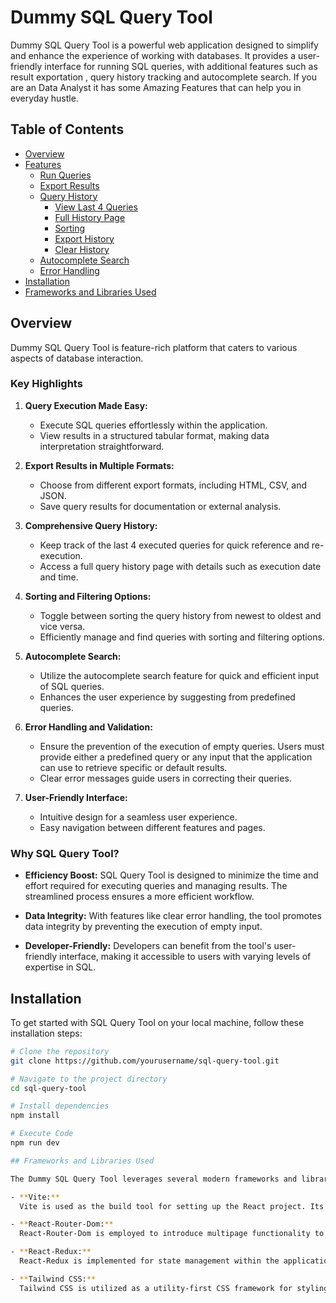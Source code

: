 # Dummy SQL Query Tool

Dummy SQL Query Tool is a powerful web application designed to simplify and enhance the experience of working with databases. It provides a user-friendly interface for running SQL queries, with additional features such as result exportation , query history tracking and autocomplete search. If you are an Data Analyst it has some Amazing Features that can help you in everyday hustle.


## Table of Contents

- [Overview](#overview)
- [Features](#features)
  - [Run Queries](#run-queries)
  - [Export Results](#export-results)
  - [Query History](#query-history)
    - [View Last 4 Queries](#view-last-4-queries)
    - [Full History Page](#full-history-page)
    - [Sorting](#sorting)
    - [Export History](#export-history)
    - [Clear History](#clear-history)
  - [Autocomplete Search](#autocomplete-search)
  - [Error Handling](#error-handling)
- [Installation](#installation)
- [Frameworks and Libraries Used](#frameworks-and-libraries-used)

## Overview

 Dummy SQL Query Tool is feature-rich platform that caters to various aspects of database interaction.

### Key Highlights

1. **Query Execution Made Easy:**
   - Execute SQL queries effortlessly within the application.
   - View results in a structured tabular format, making data interpretation straightforward.

2. **Export Results in Multiple Formats:**
   - Choose from different export formats, including HTML, CSV, and JSON.
   - Save query results for documentation or external analysis.

3. **Comprehensive Query History:**
   - Keep track of the last 4 executed queries for quick reference and re-execution.
   - Access a full query history page with details such as execution date and time.

4. **Sorting and Filtering Options:**
   - Toggle between sorting the query history from newest to oldest and vice versa.
   - Efficiently manage and find queries with sorting and filtering options.

5. **Autocomplete Search:**
   - Utilize the autocomplete search feature for quick and efficient input of SQL queries.
   - Enhances the user experience by suggesting from predefined queries.

6. **Error Handling and Validation:**
   - Ensure the prevention of the execution of empty queries. Users must provide either a predefined query or any input that the application can use to retrieve specific or default results.
   - Clear error messages guide users in correcting their queries.

7. **User-Friendly Interface:**
   - Intuitive design for a seamless user experience.
   - Easy navigation between different features and pages.

### Why SQL Query Tool?

- **Efficiency Boost:**
  SQL Query Tool is designed to minimize the time and effort required for executing queries and managing results. The streamlined process ensures a more efficient workflow.


- **Data Integrity:**
  With features like clear error handling, the tool promotes data integrity by preventing the execution of empty input.

- **Developer-Friendly:**
  Developers can benefit from the tool's user-friendly interface, making it accessible to users with varying levels of expertise in SQL.

## Installation

To get started with SQL Query Tool on your local machine, follow these installation steps:

```bash
# Clone the repository
git clone https://github.com/yourusername/sql-query-tool.git

# Navigate to the project directory
cd sql-query-tool

# Install dependencies
npm install

# Execute Code
npm run dev

## Frameworks and Libraries Used

The Dummy SQL Query Tool leverages several modern frameworks and libraries to enhance its functionality and provide a seamless user experience.

- **Vite:**
  Vite is used as the build tool for setting up the React project. Its fast build times and efficient development server make it an excellent choice for rapid development. Vite also supports the latest ECMAScript features, providing a modern development environment.

- **React-Router-Dom:**
  React-Router-Dom is employed to introduce multipage functionality to the application. This library enables the creation of a navigational structure within the React application, allowing users to move between different pages seamlessly. The use of React-Router-Dom enhances the overall organization and user experience.

- **React-Redux:**
  React-Redux is implemented for state management within the application. While managing state in a React application can be achieved without Redux, incorporating it streamlines the process, especially when dealing with complex state management requirements. In this project, React-Redux is specifically used to manage the state of query history records, providing a centralized and efficient way to handle application-wide data.

- **Tailwind CSS:**
  Tailwind CSS is utilized as a utility-first CSS framework for styling the React components. Its approach to building styles directly in the markup streamlines the styling process, making it easier to create responsive and visually appealing designs. Tailwind CSS offers a highly customizable and maintainable way to manage styles in a React application.


